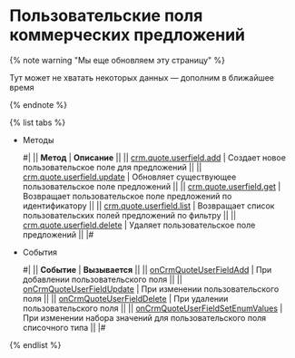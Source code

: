 # Пользовательские поля коммерческих предложений

{% note warning "Мы еще обновляем эту страницу" %}

Тут может не хватать некоторых данных — дополним в ближайшее время

{% endnote %}



{% list tabs %}

- Методы

    #|
    || **Метод** | **Описание** ||
    || [crm.quote.userfield.add](./crm-quote-user-field-add.md) | Создает новое пользовательское поле для предложений ||
    || [crm.quote.userfield.update](./crm-quote-user-field-update.md) | Обновляет существующее пользовательское поле предложений ||
    || [crm.quote.userfield.get](./crm-quote-user-field-get.md) | Возвращает пользовательское поле предложений по идентификатору ||
    || [crm.quote.userfield.list](./crm-quote-user-field-list.md) | Возвращает список пользовательских полей предложений по фильтру ||
    || [crm.quote.userfield.delete](./crm-quote-user-field-delete.md) | Удаляет пользовательское поле предложений ||
    |#

- События 
  
    #|
    || **Событие** | **Вызывается** ||
    || [onCrmQuoteUserFieldAdd](./events/on-crm-quote-user-field-add.md) | При добавлении пользовательского поля ||
    || [onCrmQuoteUserFieldUpdate](./events/on-crm-quote-user-field-update.md) | При изменении пользовательского поля ||
    || [onCrmQuoteUserFieldDelete](./events/on-crm-quote-user-field-delete.md) | При удалении пользовательского поля ||
    || [onCrmQuoteUserFieldSetEnumValues](./events/on-crm-quote-user-field-set-enum-values.md) | При изменении набора значений для пользовательского поля списочного типа ||
    |#

 {% endlist %}   